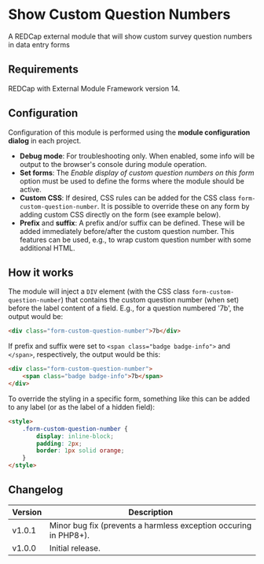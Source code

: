 # Show Custom Question Numbers

A REDCap external module that will show custom survey question numbers in data entry forms

## Requirements

REDCap with External Module Framework version 14.

## Configuration

Configuration of this module is performed using the **module configuration dialog** in each project.

- **Debug mode**: For troubleshooting only. When enabled, some info will be output to the browser's console during module operation.
- **Set forms**: The _Enable display of custom question numbers on this form_ option must be used to define the forms where the module should be active.
- **Custom CSS**: If desired, CSS rules can be added for the CSS class `form-custom-question-number`. It is possible to override these on any form by adding custom CSS directly on the form (see example below).
- **Prefix** and **suffix**: A prefix and/or suffix can be defined. These will be added immediately before/after the custom question number. This features can be used, e.g., to wrap custom question number with some additional HTML.

## How it works

The module will inject a `DIV` element (with the CSS class `form-custom-question-number`) that contains the custom question number (when set) before the label content of a field. E.g., for a question numbered '7b', the output would be:
```HTML
<div class="form-custom-question-number">7b</div>
```
If prefix and suffix were set to `<span class="badge badge-info">` and `</span>`, respectively, the output would be this:
```HTML
<div class="form-custom-question-number">
    <span class="badge badge-info">7b</span>
</div>
```

To override the styling in a specific form, something like this can be added to any label (or as the label of a hidden field):
```HTML
<style>
    .form-custom-question-number {
        display: inline-block;
        padding: 2px;
        border: 1px solid orange;
    }
</style>
```



## Changelog

Version | Description
------- | -------------------
v1.0.1  | Minor bug fix (prevents a harmless exception occuring in PHP8+).
v1.0.0  | Initial release.
